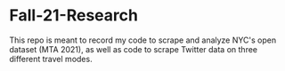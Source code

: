 # Fall-21-Research

This repo is meant to record my code to scrape and analyze NYC's open dataset (MTA 2021), as well as code to scrape Twitter data on three different travel modes.
